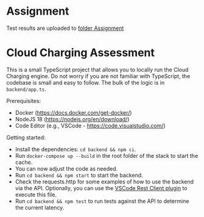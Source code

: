 # Assignment

Test results are uploaded to [folder Assignment](./Assignment)

# Cloud Charging Assessment

This is a small TypeScript project that allows you to locally run the Cloud Charging engine. Do not worry if you are not familiar with TypeScript, the codebase is small and easy to follow. The bulk of the logic is in `backend/app.ts`.

Prerequisites:
 - Docker (https://docs.docker.com/get-docker/)
 - NodeJS 18 (https://nodejs.org/en/download/)
 - Code Editor (e.g., VSCode - https://code.visualstudio.com/)

Getting started:
 - Install the dependencies: `cd backend && npm ci`.
 - Run `docker-compose up --build` in the root folder of the stack to start the cache.
 - You can now adjust the code as needed.
 - Run `cd backend && npm start` to start the backend.
 - Check the requests.http for some examples of how to use the backend via the API. Optionally, you can use the [VSCode Rest Client plugin](https://marketplace.visualstudio.com/items?itemName=humao.rest-client) to execute this file.
 - Run `cd backend && npm test` to run tests against the API to determine the current latency.
